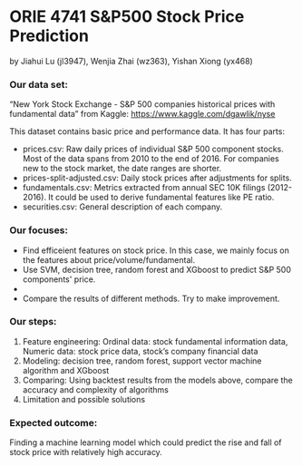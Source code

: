 # ORIE 4741 S&P500 Stock Price Prediction
by Jiahui Lu (jl3947), Wenjia Zhai (wz363), Yishan Xiong (yx468)

### Our data set:
“New York Stock Exchange - S&P 500 companies historical prices with fundamental data” from Kaggle: https://www.kaggle.com/dgawlik/nyse

This dataset contains basic price and performance data. It has four parts:  

- prices.csv: Raw daily prices of individual S&P 500 component stocks. Most of the data spans from 2010 to the end of 2016. For companies new to the stock market, the date ranges are shorter.  
- prices-split-adjusted.csv: Daily stock prices after adjustments for splits.  
- fundamentals.csv: Metrics extracted from annual SEC 10K filings (2012-2016). It could be used to derive fundamental features like PE ratio.  
- securities.csv: General description of each company. 

### Our focuses: 

- Find efficeient features on stock price. In this case, we mainly focus on the features about price/volume/fundamental. 
- Use SVM, decision tree, random forest and XGboost to predict S&P 500 components' price. 
- 
- Compare the results of different methods. Try to make improvement.

### Our steps: 

1. Feature engineering: Ordinal data: stock fundamental information data, Numeric data: stock price data, stock’s company financial data
2. Modeling: decision tree, random forest, support vector machine algorithm and XGboost
3. Comparing: Using backtest results from the models above, compare the accuracy and complexity of algorithms 
4. Limitation and possible solutions

### Expected outcome:
Finding a machine learning model which could predict the rise and fall of stock price  with relatively high accuracy.

